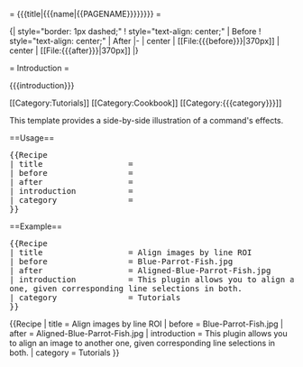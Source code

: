 <includeonly>= {{{title|{{{name|{{PAGENAME}}}}}}}} =

{| style="border: 1px dashed;"
! style="text-align: center;" | Before
! style="text-align: center;" | After
|-
| center | [[File:{{{before}}}|370px]]
| center | [[File:{{{after}}}|370px]]
|}

= Introduction =

{{{introduction}}}

[[Category:Tutorials]]
[[Category:Cookbook]]
[[Category:{{{category}}}]]</includeonly>

<noinclude>This template provides a side-by-side illustration of a command's effects.

==Usage==

<pre>
{{Recipe
| title                  =
| before                 =
| after                  =
| introduction           =
| category               =
}}</pre>

==Example==
<pre style="overflow:auto">
{{Recipe
| title                  = Align images by line ROI
| before                 = Blue-Parrot-Fish.jpg
| after                  = Aligned-Blue-Parrot-Fish.jpg
| introduction           = This plugin allows you to align an image to another
one, given corresponding line selections in both.
| category               = Tutorials
}}</pre>
{{Recipe
| title                  = Align images by line ROI
| before                 = Blue-Parrot-Fish.jpg
| after                  = Aligned-Blue-Parrot-Fish.jpg
| introduction           = This plugin allows you to align an image to another
one, given corresponding line selections in both.
| category               = Tutorials
}}
</noinclude>
